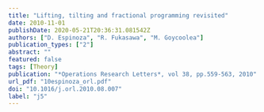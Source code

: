 ```yaml
---
title: "Lifting, tilting and fractional programming revisited"
date: 2010-11-01
publishDate: 2020-05-21T20:36:31.081542Z
authors: ["D. Espinoza", "R. Fukasawa", "M. Goycoolea"]
publication_types: ["2"]
abstract: ""
featured: false
tags: [Theory]
publication: "*Operations Research Letters*, vol 38, pp.559-563, 2010" 
url_pdf: "10espinoza_orl.pdf"
doi: "10.1016/j.orl.2010.08.007"
label: "j5"
---
```


